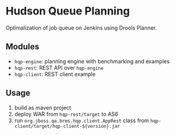# Hudson Queue Planning

Optimalization of job queue on Jenkins using Drools Planner.

## Modules

* `hqp-engine`: planning engine with benchmarking and examples
* `hqp-rest`: REST API over `hqp-engine`
* `hqp-client`: REST client example

## Usage

1. build as maven project
2. deploy WAR from `hqp-rest/target` to AS6
3. run `org.jboss.qa.brms.hqp.client.AppRest` class from `hqp-client/target/hqp-client-${version}.jar`

